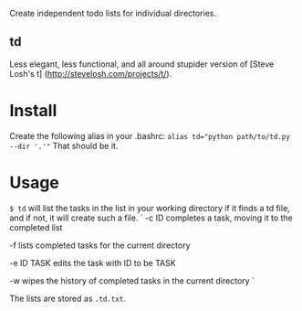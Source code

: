 Create independent todo lists for individual directories. 

## td
Less elegant, less functional, and all around stupider version of [Steve Losh's t] (http://stevelosh.com/projects/t/).

# Install
Create the following alias in your .bashrc:
`alias td="python path/to/td.py --dir '.'"`
That should be it.

# Usage
`$ td` will list the tasks in the list in your working directory if it finds a td file, and if not, it will create such a file. 
`
-c ID      completes a task, moving it to the completed list

-f         lists completed tasks for the current directory

-e ID TASK edits the task with ID to be TASK

-w         wipes the history of completed tasks in the current directory
`

The lists are stored as `.td.txt`.
